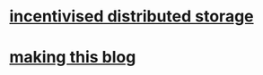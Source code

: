 # [incentivised distributed storage](/posts/incentivised-distributed-storage.html)
# [making this blog](/posts/making-this-blog.html)
